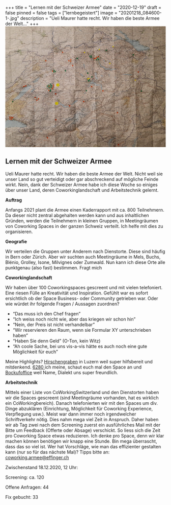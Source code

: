 +++
title = "Lernen mit der Schweizer Armee"
date = "2020-12-19"
draft = false
pinned = false
tags = ["lernbegeistert"]
image = "20201218_084600-1-.jpg"
description = "Ueli Maurer hatte recht. Wir haben die beste Armee der Welt..."
+++
![](20201218_084600-1-.jpg)

## Lernen mit der Schweizer Armee



Ueli Maurer hatte recht. Wir haben die beste Armee der Welt. Nicht weil sie unser Land so gut verteidigt oder gar abschreckend auf mögliche Feinde wirkt. Nein, dank der Schweizer Armee habe ich diese Woche so einiges über unser Land, deren Coworkinglandschaft und Arbeitstechnik gelernt. 



**Auftrag**

Anfangs 2021 plant die Armee einen Kaderrapport mit ca. 800 Teilnehmern. Da dieser nicht zentral abgehalten werden kann und aus inhaltlichen Gründen, werden die Teilnehmern in kleinen Gruppen, in Meetingräumen von Coworking Spaces in der ganzen Schweiz verteilt. Ich helfe mit dies zu organisieren.



**Geografie**

Wir verteilen die Gruppen unter Anderem nach Dienstorte. Diese sind häufig in Bern oder Zürich. Aber wir suchten auch Meetingräume in Mels, Buchs, Blénio, Grolley, Isone, Milvignes oder Zumwald. Nun kann ich diese Orte alle punktgenau (also fast) bestimmen. Fragt mich



**Coworkinglandschaft**

Wir haben über 100 Coworkingspaces gescreent und mit vielen telefoniert. Eine riesen Fülle an Kreativität und Inspiration. Gefühlt war es sofort ersichtlich ob der Space Business- oder Community getrieben war. Oder wie würdet ihr folgende Fragen / Aussagen zuordnen?

* “Das muss ich den Chef fragen”
* “Ich weiss noch nicht wie, aber das kriegen wir schon hin”
* “Nein, der Preis ist nicht verhandelbar”
* “Wir reservieren den Raum, wenn sie Formular XY unterschrieben haben”
* “Haben Sie denn Geld” (O-Ton, kein Witz)
* “Ah coole Sache, bei uns vis-a-vis hätte es auch noch eine gute Möglichkeit für euch”



Meine Highlights? [Hirschengraben](https://www.hirschengraben.org/) in Luzern weil super hilfsbereit und mitdenkend. [6280 ](https://www.6280.ch/de)ich meine, schaut euch mal den Space an und [Bockufoffice](https://www.bockufoffice.ch/) weil Name, Dialekt uns super freundlich.

**Arbeitstechnik**

Mittels einer Liste von CoWorkingSwitzerland und den Dienstorten haben wir die Spaces gescreent (sind Meetingräume vorhanden, hat es wirklich ein CoWorkingbereich). Danach telefonierten wir mit den Spaces um div. Dinge abzuklären (Einrichtung, Möglichkeit für Coworking Experience, Verpflegung usw.). Meist war dann immer noch irgendwelcher Schriftverkehr nötig. Dies nahm mega viel Zeit in Anspruch. Daher haben wir ab Tag zwei nach dem Screening zuerst ein ausführliches Mail mit der Bitte um Feedback (Offerte oder Absage) verschickt. So liess sich die Zeit pro Coworking Space etwas reduzieren. Ich denke pro Space, denn wir klar machen können benötigen wir knapp eine Stunde. Bin mega überrascht, dass das so viel ist. Wer hat Vorschläge, wie man das effizienter gestalten kann (nur so für das nächste Mal)? Tipps bitte an: [coworking.armee@effinger.ch](mailto:coworking.armee@effinger.ch)



Zwischenstand 18.12.2020, 12 Uhr: 

Screening: ca. 120

Offene Anfragen: 44

Fix gebucht: 33